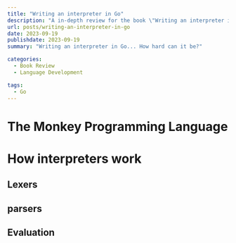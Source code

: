 ```yaml
---
title: "Writing an interpreter in Go"
description: "A in-depth review for the book \"Writing an interpreter in Go\" by Thorsten Ball."
url: posts/writing-an-interpreter-in-go
date: 2023-09-19
publishdate: 2023-09-19
summary: "Writing an interpreter in Go... How hard can it be?"

categories: 
  - Book Review
  - Language Development

tags:
  - Go
---
```

# The Monkey Programming Language

# How interpreters work

## Lexers

## parsers

## Evaluation

